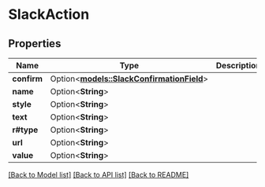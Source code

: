 # SlackAction

## Properties

Name | Type | Description | Notes
------------ | ------------- | ------------- | -------------
**confirm** | Option<[**models::SlackConfirmationField**](SlackConfirmationField.md)> |  | [optional]
**name** | Option<**String**> |  | [optional]
**style** | Option<**String**> |  | [optional]
**text** | Option<**String**> |  | [optional]
**r#type** | Option<**String**> |  | [optional]
**url** | Option<**String**> |  | [optional]
**value** | Option<**String**> |  | [optional]

[[Back to Model list]](../README.md#documentation-for-models) [[Back to API list]](../README.md#documentation-for-api-endpoints) [[Back to README]](../README.md)


